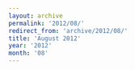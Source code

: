 ```yaml
---
layout: archive
permalink: '2012/08/'
redirect_from: 'archive/2012/08/'
title: 'August 2012'
year: '2012'
month: '08'
---
```

